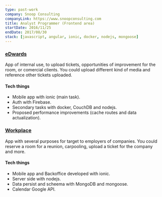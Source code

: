 ```yaml
---
type: past-work
company: Snoop Consulting
companyLink: https://www.snoopconsulting.com
title: Analyst Programmer (Frontend area)
startDate: 2016/11/25
endDate: 2017/08/30
stack: [javascript, angular, ionic, docker, nodejs, mongoose]
---
```

### [eDwards](https://youtu.be/YgZmk5YSLRc)
App of internal use, to upload tickets, opportunities of improvement for the room, or comercial clients.
You could upload different kind of media and reference other tickets uploaded.

#### Tech things
* Mobile app with ionic (main task).
* Auth with Firebase.
* Secondary tasks with docker, CouchDB and nodejs.
* Proposed performance improvements (cache routes and data actualization).

### [Workplace](https://youtu.be/wh1eJuMH8gQ)
App with several purposes for target to employers of companies.
You could reserve a room for a reunion, carpooling, upload a ticket for the company and more.

#### Tech things
* Mobile app and Backoffice developed with ionic.
* Server side with nodejs.
* Data persist and scheema with MongoDB and mongoose.
* Calendar Google API.
